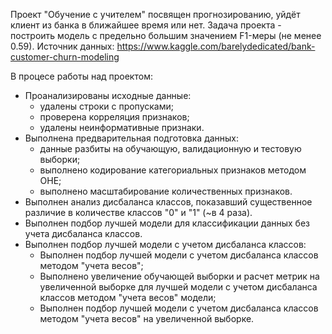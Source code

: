 Проект "Обучение с учителем" посвящен прогнозированию, уйдёт клиент из банка в ближайшее время или нет. 
Задача проекта - построить модель с предельно большим значением F1-меры (не менее 0.59).
Источник данных: https://www.kaggle.com/barelydedicated/bank-customer-churn-modeling


В процесе работы над проектом:
- Проанализированы исходные данные:
    - удалены строки с пропусками;
    - проверена корреляция признаков;
    - удалены неинформативные признаки.
- Выполнена предварительная подготовка данных:
    - данные разбиты на обучающую, валидационную и тестовую выборки;
    - выполнено кодирование категориальных признаков методом OHE;
    - выполнено масштабирование количественных признаков.
- Выполнен анализ дисбаланса классов, показавший существенное различие в количестве классов "0" и "1" (~в 4 раза).
- Выполнен подбор лучшей модели для классификации данных без учета дисбаланса классов.
- Выполнен подбор лучшей модели с учетом дисбаланса классов:
    - Выполнен подбор лучшей модели с учетом дисбаланса классов методом "учета весов";
    - Выполнено увеличение обучающей выборки и расчет метрик на увеличенной выборке для лучшей модели с учетом дисбаланса классов методом "учета весов" модели;
    - Выполнен подбор лучшей модели с учетом дисбаланса классов методом "учета весов" на увеличенной выборке.
